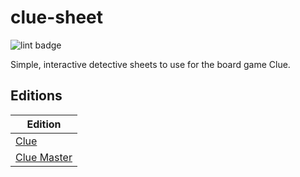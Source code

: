# clue-sheet

![lint badge](https://img.shields.io/github/workflow/status/LowlyDBA/clue-sheet/Lint?label=Lint%20Code%20Base)

Simple, interactive detective sheets to use for the board game Clue.

## Editions

| Edition |
| ------- |
| [Clue](https://lowlydba.github.io/clue-sheet/clue) | 
| [Clue Master](https://lowlydba.github.io/clue-sheet/clue-master) |
